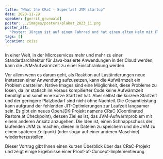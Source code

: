 ```yaml
---
title: "What the CRaC - Superfast JVM startup"
date: 2023-11-29
speaker: [gerrit_grunwald]
poster: ../images/posters/plakat_2023_11.png
poster_alt:
  "Poster: Jürgen ist auf einem Fahrrad und hat einen alten Helm mit Fliegerbrille auf. Er fährt so schnell, dass an ihm weiße Linien zu finden sind, die die Geschwindigkeit darstellen."
tags: []
location: zeiss
---
```


In einer Welt, in der Microservices mehr und mehr zu einer Standardarchitektur für Java-basierte Anwendungen in der
Cloud werden, kann die JVM-Aufwärmzeit zu einer Einschränkung werden.

Vor allem wenn es darum geht, als Reaktion auf Laständerungen neue Instanzen einer Anwendung aufzusetzen, kann die
Aufwärmzeit ein Problem darstellen. Native Images sind eine Möglichkeit, diese Probleme zu lösen, da ihr statisch im
Voraus kompilierter Code keine Aufwärmzeit benötigt und somit eine kurze Startzeit hat. Aber selbst die kürzere
Startzeit und der geringere Platzbedarf sind nicht ohne Nachteil. Die Gesamtleistung kann aufgrund der fehlenden
JIT-Optimierungen zur Laufzeit langsamer sein. Es gibt ein neues OpenJDK-Projekt namens CRaC (Coordinated Restore at
Checkpoint), dessen Ziel es ist, das JVM-Aufwärmproblem mit einem anderen Ansatz anzugehen. Die Idee ist, einen
Schnappschuss der laufenden JVM zu machen, diesen in Dateien zu speichern und die JVM zu einem späteren Zeitpunkt (oder
sogar auf einer anderen Maschine) wiederherzustellen.

Dieser Vortrag gibt Ihnen einen kurzen Überblick über das CRaC-Projekt und zeigt einige Ergebnisse einer
Proof-of-Concept-Implementierung.
